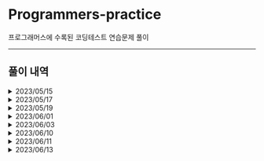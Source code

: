 # Programmers-practice
프로그래머스에 수록된 코딩테스트 연습문제 풀이



---
풀이 내역
---
<details>
  <summary>2023/05/15</summary>
 
  |문제|난이도|유형|정답률|
  |---|---|---|---|
  |최솟값 구하기|Lv. 2|SQL|91%|
  |동물 수 구하기|Lv. 2|SQL|91%|
  |중복 제거하기|Lv. 2|SQL|91%|
  |동명 동물 수 찾기|Lv. 2|SQL|91%|
  |이름에 el이 들어가는 동물 찾기|Lv. 2|SQL|91%|

</details>

<details>
  <summary>2023/05/17</summary>
 
  |문제|난이도|유형|정답률|
  |---|---|---|---|
  |NULL 처리하기|Lv. 2|SQL|90%|
  |DATETIME에서 DATE로 변환|Lv. 2|SQL|90%|
  |가격이 제일 비싼 식품의 정보 출력하기|Lv. 2|SQL|90%|
  |고양이와 개는 몇 마리 있을까|Lv. 2|SQL|89%|
  |중성화 여부 파악하기|Lv. 2|SQL|89%|

</details>

<details>
  <summary>2023/05/19</summary>
 
  |문제|난이도|유형|정답률|
  |---|---|---|---|
  |입양 시각 구하기(1)|Lv. 2|SQL|88%|
  |카테고리 별 상품 개수 구하기|Lv. 2|SQL|88%|
  |진료과별 총 예약 횟수 출력하기|Lv. 2|SQL|86%|
  |자동차 종류 별 특정 옵션이 포함된 자동차 수 구하기|Lv. 2|SQL|84%|
  |상품 별 오프라인 매출 구하기|Lv. 2|SQL|84%|

</details>

<details>
  <summary>2023/06/01</summary>
 
  |문제|난이도|유형|정답률|
  |---|---|---|---|
  |최댓값과 최솟값|Lv. 2|Python|79%|
  |JadenCase 문자열 만들기|Lv. 2|Python|77%|
  |올바른 괄호|Lv. 2|Python|76%|
  |최솟값 만들기|Lv. 2|Python|76%|
  |이진 변환 반복하기|Lv. 2|Python|76%|

</details>

<details>
  <summary>2023/06/03</summary>
 
  |문제|난이도|유형|정답률|
  |---|---|---|---|
  |숫자의 표현|Lv. 2|Python|74%|
  |다음 큰 숫자|Lv. 2|Python|72%|
  |피보나치 수|Lv. 2|Python|72%|
  |짝지어 제거하기|Lv. 2|Python|70%|
  |영어 끝말잇기|Lv. 2|Python|70%|

</details>

<details>
  <summary>2023/06/10</summary>
 
  |문제|난이도|유형|정답률|
  |---|---|---|---|
  |카펫|Lv. 2|Python|70%|
  |구명보트|Lv. 2|Python|68%|
  |예상 대진표|Lv. 2|Python|68%|
  |점프와 순간 이동|Lv. 2|Python|67%|
  |N개의 최소공배수|Lv. 2|Python|67%|

</details>

<details>
  <summary>2023/06/11</summary>
 
  |문제|난이도|유형|정답률|
  |---|---|---|---|
  |멀리 뛰기|Lv. 2|Python|67%|
  |귤 고르기|Lv. 2|Python|65%|
  |괄호 회전하기|Lv. 2|Python|63%|
  |H-Index|Lv. 2|Python|63%|
  |연속 부분 수열 합의 개수|Lv. 2|Python|63%|

</details>

<details>
  <summary>2023/06/13</summary>
 
  |문제|난이도|유형|정답률|
  |---|---|---|---|
  |n^2 배열 자르기|Lv. 2|Python|62%|
  |행렬의 곱셈|Lv. 2|Python|62%|
  |[1차] 캐시|Lv. 2|Python|62%|
  |의상|Lv. 2|Python|62%|
  |튜플|Lv. 2|Python|62%|

</details>